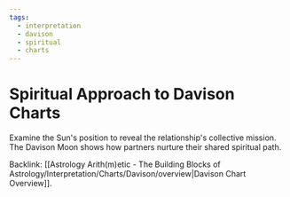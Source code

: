 ```yaml
---
tags:
  - interpretation
  - davison
  - spiritual
  - charts
---
```

# Spiritual Approach to Davison Charts

Examine the Sun's position to reveal the relationship's collective mission. The Davison Moon shows how partners nurture their shared spiritual path.

Backlink: [[Astrology Arith(m)etic - The Building Blocks of Astrology/Interpretation/Charts/Davison/overview|Davison Chart Overview]].
